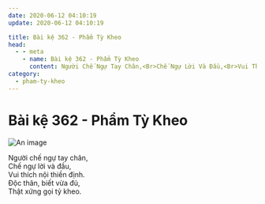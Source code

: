 ```yaml
---
date: 2020-06-12 04:10:19
update: 2020-06-12 04:10:19

title: Bài kệ 362 - Phẩm Tỳ Kheo
head:
  - - meta
    - name: Bài kệ 362 - Phẩm Tỳ Kheo
      content: Người Chế Ngự Tay Chân,<Br>Chế Ngự Lời Và Đầu,<Br>Vui Thích Nội Thiền Định.<Br>Ðộc Thân, Biết Vừa Đủ,<Br>Thật Xứng Gọi Tỷ Kheo.<Br>
category:
  - pham-ty-kheo
---
```


# Bài kệ 362 - Phẩm Tỳ Kheo

![An image](/img/pham-ty-kheo/pham-ty-kheo-362.jpg)

Người chế ngự tay chân,<br>Chế ngự lời và đầu,<br>Vui thích nội thiền định.<br>Ðộc thân, biết vừa đủ,<br>Thật xứng gọi tỷ kheo.<br>
